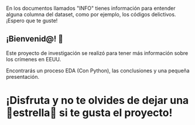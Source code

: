\
En los documentos llamados "INFO" tienes información para entender alguna columna del dataset, como por ejemplo, los códigos delictivos. \
¡Espero que te guste!


## ¡Bienvenid@! 👋

Este proyecto de investigación se realizó para tener más información sobre los crímenes en EEUU. 

Encontrarás un proceso EDA (Con Python), las conclusiones y una pequeña presentación.


# ¡Disfruta y no te olvides de dejar una 🌟estrella🌟 si te gusta el proyecto!

<!--
**RaquelLopez1/RaquelLopez1** is a ✨ _special_ ✨ repository because its `README.md` (this file) appears on your GitHub profile.

Here are some ideas to get you started:

- 🔭 I’m currently working on ...
- 🌱 I’m currently learning ...
- 👯 I’m looking to collaborate on ...
- 🤔 I’m looking for help with ...
- 💬 Ask me about ...
- 📫 How to reach me: ...
- 😄 Pronouns: ...
- ⚡ Fun fact: ...
-->
